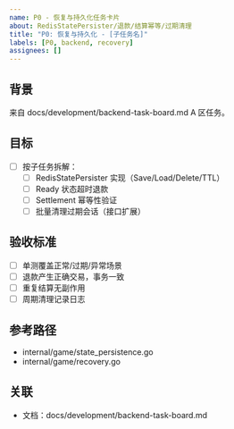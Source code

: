 ```yaml
---
name: P0 - 恢复与持久化任务卡片
about: RedisStatePersister/退款/结算幂等/过期清理
title: "P0: 恢复与持久化 - [子任务名]"
labels: [P0, backend, recovery]
assignees: []
---
```


## 背景
来自 docs/development/backend-task-board.md A 区任务。

## 目标
- [ ] 按子任务拆解：
  - [ ] RedisStatePersister 实现（Save/Load/Delete/TTL）
  - [ ] Ready 状态超时退款
  - [ ] Settlement 幂等性验证
  - [ ] 批量清理过期会话（接口扩展）

## 验收标准
- [ ] 单测覆盖正常/过期/异常场景
- [ ] 退款产生正确交易，事务一致
- [ ] 重复结算无副作用
- [ ] 周期清理记录日志

## 参考路径
- internal/game/state_persistence.go
- internal/game/recovery.go

## 关联
- 文档：docs/development/backend-task-board.md

